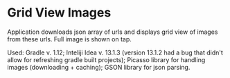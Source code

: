 Grid View Images
==============

Application downloads json array of urls and displays grid view of images from these urls. Full image is shown on tap.

Used:
  Gradle v. 1.12;
  Inteliji Idea v. 13.1.3 (version 13.1.2 had a bug that didn't allow for refreshing gradle built projects);
  Picasso library for handling images (downloading + caching);
  GSON library for json parsing.
